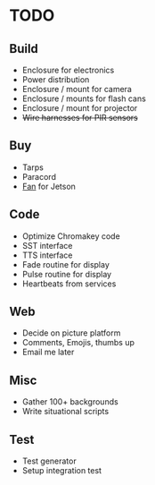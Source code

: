 TODO
====

## Build
- Enclosure for electronics
- Power distribution
- Enclosure / mount for camera
- Enclosure / mounts for flash cans
- Enclosure / mount for projector
- ~~Wire harnesses for PIR sensors~~

## Buy
- Tarps
- Paracord
- [Fan](https://www.newegg.com/noctua-nf-a4x20-5v-pwm-case-fan/p/1YF-000T-00094) for Jetson

## Code
- Optimize Chromakey code
- SST interface
- TTS interface
- Fade routine for display
- Pulse routine for display
- Heartbeats from services
    
## Web
- Decide on picture platform
- Comments, Emojis, thumbs up
- Email me later

## Misc
- Gather 100+ backgrounds
- Write situational scripts

## Test
- Test generator
- Setup integration test
